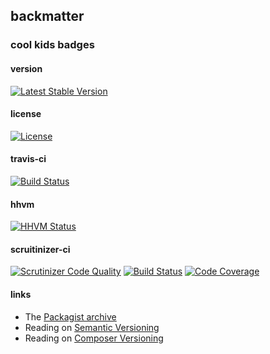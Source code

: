
## backmatter

### cool kids badges

#### version

[![Latest Stable Version](https://poser.pugx.org/chevron/hooks/v/stable.svg)](https://packagist.org/packages/chevron/hooks)

#### license

[![License](https://poser.pugx.org/chevron/hooks/license.svg)](https://packagist.org/packages/chevron/hooks)

#### travis-ci

[![Build Status](https://travis-ci.org/chevronphp/hooks.svg?branch=master)](https://travis-ci.org/chevronphp/hooks)

#### hhvm

[![HHVM Status](http://hhvm.h4cc.de/badge/chevron/hooks.png)](http://hhvm.h4cc.de/package/chevron/hooks)

#### scruitinizer-ci

[![Scrutinizer Code Quality](https://scrutinizer-ci.com/g/chevronphp/hooks/badges/quality-score.png?b=master)](https://scrutinizer-ci.com/g/chevronphp/hooks/?branch=master)
[![Build Status](https://scrutinizer-ci.com/g/chevronphp/hooks/badges/build.png?b=master)](https://scrutinizer-ci.com/g/chevronphp/hooks/build-status/master)
[![Code Coverage](https://scrutinizer-ci.com/g/chevronphp/hooks/badges/coverage.png?b=master)](https://scrutinizer-ci.com/g/chevronphp/hooks/?branch=master)

#### links

  - The [Packagist archive](https://packagist.org/packages/chevron/hooks)
  - Reading on [Semantic Versioning](http://semver.org/)
  - Reading on [Composer Versioning](https://getcomposer.org/doc/01-basic-usage.md#package-versions)
